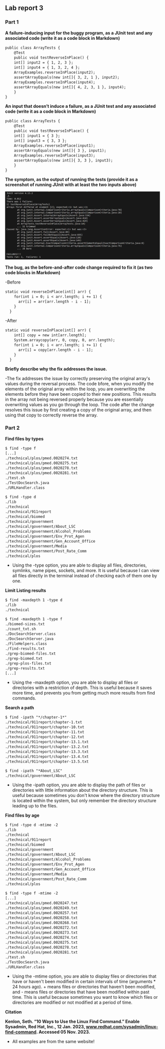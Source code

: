 ## Lab report 3

### **Part 1** 

**A failure-inducing input for the buggy program, as a JUnit test and any associated code (write it as a code block in Markdown)** 

```
public class ArrayTests {
	@Test 
	public void testReverseInPlace() {
    int[] input2 = { 1, 2, 3 };
    int[] input4 = { 1, 3, 2, 4 };
    ArrayExamples.reverseInPlace(input2);
    assertArrayEquals(new int[]{ 3, 2, 1 }, input2);
    ArrayExamples.reverseInPlace(input4);
    assertArrayEquals(new int[]{ 4, 2, 3, 1 }, input4);
	}
}
```

**An input that doesn’t induce a failure, as a JUnit test and any associated code (write it as a code block in Markdown)** 

```
public class ArrayTests {
	@Test 
	public void testReverseInPlace() {
    int[] input1 = { 3 };
    int[] input3 = { 3, 3 };
    ArrayExamples.reverseInPlace(input1);
    assertArrayEquals(new int[]{ 3 }, input1);
    ArrayExamples.reverseInPlace(input3);
    assertArrayEquals(new int[]{ 3, 3 }, input3);
	}
}
```
  
**The symptom, as the output of running the tests (provide it as a screenshot of running JUnit with at least the two inputs above)** 

![Image](png/symptom.png)

**The bug, as the before-and-after code change required to fix it (as two code blocks in Markdown)**

-Before
```
static void reverseInPlace(int[] arr) {
    for(int i = 0; i < arr.length; i += 1) {
      arr[i] = arr[arr.length - i - 1];
    }
  }
```
-After
```
static void reverseInPlace(int[] arr) {
    int[] copy = new int[arr.length];
    System.arraycopy(arr, 0, copy, 0, arr.length);
    for(int i = 0; i < arr.length; i += 1) {
      arr[i] = copy[arr.length - i - 1];
    }
  }
```
**Briefly describe why the fix addresses the issue.**

-The fix addresses the issue by correctly preserving the original array's values during the reversal process. The code bfore, when you modify the elements of the original array within the loop, you are overwriting the elements before they have been copied to their new positions. This results in the array not being reversed properly because you are essentially overwriting values as you go through the loop. The code after the change resolves this issue by first creating a copy of the original array, and then using that copy to correctly reverse the array.

### **Part 2** 


**Find files by types**

```
$ find -type f
[...]
./technical/plos/pmed.0020274.txt
./technical/plos/pmed.0020275.txt
./technical/plos/pmed.0020278.txt
./technical/plos/pmed.0020281.txt
./test.sh
./TestDocSearch.java
./URLHandler.class
```
```
$ find -type d
./lib
./technical
./technical/911report
./technical/biomed
./technical/government
./technical/government/About_LSC
./technical/government/Alcohol_Problems
./technical/government/Env_Prot_Agen
./technical/government/Gen_Account_Office
./technical/government/Media
./technical/government/Post_Rate_Comm
./technical/plos
```

- Using the -type option, you are able to display all files, directories, symlinks, name pipes, sockets, and more. It is useful because I can view all files directly in the terminal instead of checking each of them one by one.

**Limit Listing results**

```
$ find -maxdepth 1 -type d
./lib
./technical
```
```
$ find -maxdepth 1 -type f
./biomed-sizes.txt
./count_txt.sh
./DocSearchServer.class
./DocSearchServer.java
./FileHelpers.class
./find-results.txt
./grep-biomed-files.txt
./grep-biomed.txt
./grep-plos-files.txt
./grep-results.txt
[...]
```

- Using the -maxdepth option, you are able to display all files or directories with a restriction of depth. This is useful because it saves more time, and prevents you from getting much more results from find commands.

**Search a path**

```
$ find -ipath "*/chapter-1*"
./technical/911report/chapter-1.txt
./technical/911report/chapter-10.txt
./technical/911report/chapter-11.txt
./technical/911report/chapter-12.txt
./technical/911report/chapter-13.1.txt
./technical/911report/chapter-13.2.txt
./technical/911report/chapter-13.3.txt
./technical/911report/chapter-13.4.txt
./technical/911report/chapter-13.5.txt
```
```
$ find -ipath "*About_LSC"
./technical/government/About_LSC
```

- Using the -ipath option, you are able to display the path of files or directories with little information about the directory structure. This is useful because sometimes you don't know where the directory structure is located within the system, but only remember the directory structure leading up to the files.

**Find files by age**

```
$ find -type d -mtime -2
./lib
./technical
./technical/911report
./technical/biomed
./technical/government
./technical/government/About_LSC
./technical/government/Alcohol_Problems
./technical/government/Env_Prot_Agen
./technical/government/Gen_Account_Office
./technical/government/Media
./technical/government/Post_Rate_Comm
./technical/plos
```
```
$ find -type f -mtime -2
[...]
./technical/plos/pmed.0020247.txt
./technical/plos/pmed.0020249.txt
./technical/plos/pmed.0020257.txt
./technical/plos/pmed.0020258.txt
./technical/plos/pmed.0020268.txt
./technical/plos/pmed.0020272.txt
./technical/plos/pmed.0020273.txt
./technical/plos/pmed.0020274.txt
./technical/plos/pmed.0020275.txt
./technical/plos/pmed.0020278.txt
./technical/plos/pmed.0020281.txt
./test.sh
./TestDocSearch.java
./URLHandler.class
```

- Using the -mtime option, you are able to display files or directories that have or haven't been modified in certain intervals of time (arguments * 24 hours ago). + means files or directories that haven't been modified, and - means files or directories that have been modified within past time. This is useful because sometimes you want to know which files or directories are modified or not modified at a period of time.

**Citation**

**Kenlon, Seth. “10 Ways to Use the Linux Find Command.” Enable Sysadmin, Red Hat, Inc., 12 Jan. 2023, www.redhat.com/sysadmin/linux-find-command. Accessed 05 Nov. 2023.**

- All examples are from the same website!